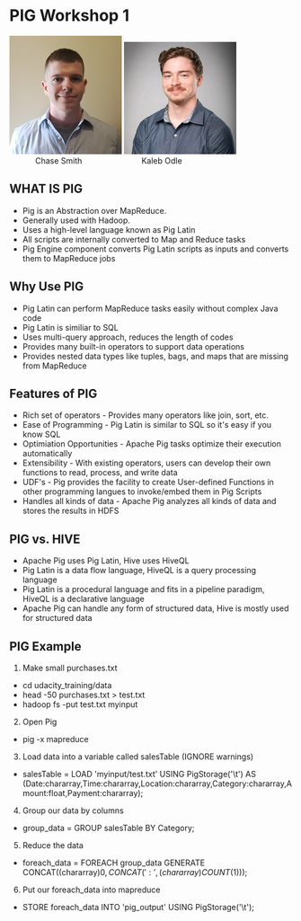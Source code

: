 # PIG Workshop 1
![](resources/smith.png) ![](resources/LinkedIn.jpg)<br/>
&emsp;&emsp;&emsp; Chase Smith &emsp;&emsp;&emsp;&emsp;&emsp;&emsp;&emsp; Kaleb Odle


## WHAT IS PIG
* Pig is an Abstraction over MapReduce.
* Generally used with Hadoop.
* Uses a high-level language known as Pig Latin
* All scripts are internally converted to Map and Reduce tasks
* Pig Engine component converts Pig Latin scripts as inputs and converts them to MapReduce jobs

## Why Use PIG
* Pig Latin can perform MapReduce tasks easily without complex Java code
* Pig Latin is similiar to SQL
* Uses multi-query approach, reduces the length of codes
* Provides many built-in operators to support data operations
* Provides nested data types like tuples, bags, and maps that are missing from MapReduce

## Features of PIG
* Rich set of operators - Provides many operators like join, sort, etc.
* Ease of Programming - Pig Latin is similar to SQL so it's easy if you know SQL
* Optimiation Opportunities - Apache Pig tasks optimize their execution automatically
* Extensibility - With existing operators, users can develop their own functions to read, process, and write data
* UDF's - Pig provides the facility to create User-defined Functions in other programming langues to invoke/embed them in Pig Scripts
* Handles all kinds of data - Apache Pig analyzes all kinds of data and stores the results in HDFS

## PIG vs. HIVE
* Apache Pig uses Pig Latin, Hive uses HiveQL
* Pig Latin is a data flow language, HiveQL is a query processing language
* Pig Latin is a procedural language and fits in a pipeline paradigm, HiveQL is a declarative language
* Apache Pig can handle any form of structured data, Hive is mostly used for structured data

## PIG Example

1. Make small purchases.txt

 - cd udacity_training/data
 - head -50 purchases.txt > test.txt
 - hadoop fs -put test.txt myinput

2. Open Pig

 - pig -x mapreduce
 
3. Load data into a variable called salesTable (IGNORE warnings)

 - salesTable = LOAD 'myinput/test.txt' USING PigStorage('\t') AS (Date:chararray,Time:chararray,Location:chararray,Category:chararray,Amount:float,Payment:chararray);

4. Group our data by columns

 - group_data = GROUP salesTable BY Category;

5. Reduce the data

 - foreach_data = FOREACH group_data GENERATE CONCAT((chararray)$0,CONCAT(':',(chararray)COUNT($1)));

6. Put our foreach_data into mapreduce

 - STORE foreach_data INTO 'pig_output' USING PigStorage('\t');
